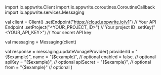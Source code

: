 import io.appwrite.Client
import io.appwrite.coroutines.CoroutineCallback
import io.appwrite.services.Messaging

val client = Client()
    .setEndpoint("https://cloud.appwrite.io/v1") // Your API Endpoint
    .setProject("<YOUR_PROJECT_ID>") // Your project ID
    .setKey("<YOUR_API_KEY>") // Your secret API key

val messaging = Messaging(client)

val response = messaging.updateVonageProvider(
    providerId = "{$example}",
    name = "{$example}", // optional
    enabled = false, // optional
    apiKey = "{$example}", // optional
    apiSecret = "{$example}", // optional
    from = "{$example}" // optional
)
